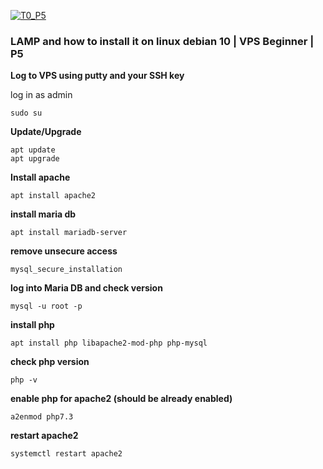 [![T0_P5](https://img.youtube.com/vi/-urt0Dxq1IU/0.jpg)](https://www.youtube.com/watch?v=-urt0Dxq1IU)
###  LAMP and how to install it on linux debian 10 | VPS Beginner | P5

**Log to VPS using putty and your SSH key**

log in as admin
```
sudo su
```
**Update/Upgrade**
```
apt update
apt upgrade
```
**Install apache**
```
apt install apache2
```
**install maria db**
```
apt install mariadb-server
```
**remove unsecure access**
```
mysql_secure_installation
```
**log into Maria DB and check version**
```
mysql -u root -p
```
**install php**
```
apt install php libapache2-mod-php php-mysql
```
**check php version**
```
php -v
```
**enable php for apache2 (should be already enabled)**
```
a2enmod php7.3
```
**restart apache2**
```
systemctl restart apache2
```
